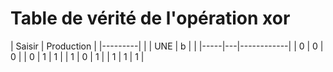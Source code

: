 # Table de vérité de l'opération xor
|  Saisir | Production |
|---------|            |
| UNE | b |            |
|-----|---|------------|
|  0  | 0 | 0 |
|  0  | 1 | 1 |
|  1  | 0 | 1 |
|  1  | 1 | 1 |